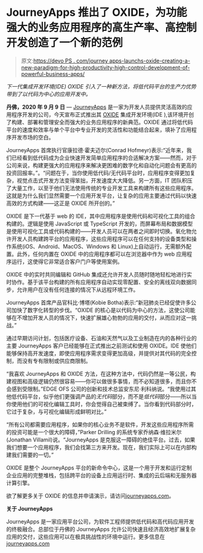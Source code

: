 # JourneyApps 推出了 OXIDE，为功能强大的业务应用程序的高生产率、高控制开发创造了一个新的范例

> 原文:[https://devo PS . com/journey apps-launchs-oxide-creating-a-new-paradigm-for-high-productivity-high-control-development-of-powerful-business-apps/](https://devops.com/journeyapps-launches-oxide-creating-a-new-paradigm-for-high-productivity-high-control-development-of-powerful-business-apps/)

*下一代集成开发环境(IDE) OXIDE 引入了一种新方法，将低代码平台的生产力优势带到了以代码为中心的应用开发中。*

**丹佛，2020 年 9 月 9 日** — [JourneyApps](https://journeyapps.com/) 是一家为开发人员提供灵活高效的应用程序开发的公司，今天宣布正式推出其 [OXIDE](https://journeyapps.com/platform/oxide/) 集成开发环境(IDE ),该环境开创了构建、部署和管理安全而强大的业务应用程序的新典范。OXIDE 通过将低代码平台的速度和效率与单个平台中专业开发的灵活性和功能结合起来，填补了应用程序开发市场的空白。

JourneyApps 首席执行官康拉德·霍夫迈尔(Conrad Hofmeyr)表示:“近年来，我们已经看到低代码成为企业快速开发简单应用程序的合适解决方案——然而，对于公司来说，构建更强大的应用程序来解决更困难的数字化和自动化问题会有更高的投资回报率。”。“问题在于，当你使用低代码/无代码平台时，应用程序变得更加复杂，视觉点击式开发方法变得笨拙，开发速度大大降低。另一方面，IT 团队积压了大量工作，以至于他们无法使用传统的专业开发工具来构建所有这些应用程序。这就是为什么我们显然需要一个应用开发平台，让复杂的应用主要通过代码以快速高效的方式构建——这正是 OXIDE 所开创的。”

OXIDE 是下一代基于 web 的 IDE，其中应用程序是使用代码和可视化工具的组合构建的。逻辑是使用 JavaScript 或 TypeScript 开发的，而屏幕布局和数据模型是使用可视化工具或代码构建的——开发人员可以在两者之间即时切换。氧化物允许开发人员构建跨平台的应用程序，这些应用程序可以在任何支持的设备类型和操作系统(iOS、Android、MacOS、Windows 和 Linux)上自动运行，无需额外配置。此外，任何内置在 OXIDE 中的应用程序都可以在浏览器中作为 web 应用程序运行，这使得它非常适合客户门户等使用案例。

OXIDE 中的实时共同编辑和 GitHub 集成还允许开发人员随时随地轻松地进行实时协作。基于该平台构建的所有应用程序自动实现零配置、安全的离线双向数据同步，允许用户在没有任何连接的情况下从远程环境工作。

JourneyApps 首席产品官科比·博塔(Kobie Botha)表示:“新冠肺炎已经促使许多公司加快了数字化转型的步伐。“OXIDE 的核心是以代码为中心的方法，这使公司能够在不增加开发人员的情况下，快速扩展雄心勃勃的应用的交付，从而应对这一挑战。”

通过早期访问计划，包括医疗设备、石油和天然气以及工业制造在内的各种行业的主要 JourneyApps 客户已经能够在正式推出之前测试和使用 OXIDE。IDE 使他们能够保持高开发速度，即使应用程序需求变得更加高级，并提供对其代码的完全控制，而没有专有限制或供应商限制。

“我喜欢 JourneyApps 和 OXIDE 方法，在这种方法中，代码仍然是一等公民，构建视图和高级逻辑仍然很容易——你可以做很多事情，而不必知道很多，而且你不会感到受限制。”EDGE OFS 公司的创新和技术总监安东尼·利科纳说。“我使用过其他低代码平台，似乎他们更强调产品的*无代码*部分，而不是*低代码*部分——所以当你使用他们的可视化编辑工具时，你会觉得自己被束缚了。当你看到代码部分时，它过于复杂，与可视化编辑形成鲜明对比。”

“所有公司都需要应用程序，如果你的核心业务不是软件，开发这些应用程序所需的投资可能是一个很大的障碍，”Parker Drilling 的系统专家乔纳森·维拉米尔(Jonathan Villamil)说。“JourneyApps 是克服这一障碍的绝佳平台。过去，如果我们想要一个应用程序，我们会找第三方来开发。现在，我们实际上可以在内部构建我们需要的一切。”

OXIDE 是整个 JourneyApps 平台的新命令中心，这是一个用于开发和运行定制企业应用的完整堆栈，包括跨平台的设备上应用运行时、集成的云后端和无服务器计算引擎。

欲了解更多关于 OXIDE 的信息并申请演示，请访问[journeyapps.com](https://journeyapps.com/)。

**关于 JourneyApps**

JourneyApps 是一家应用平台公司，为软件工程师提供低代码和高代码应用开发的终极融合。总部位于丹佛的 JourneyApps 允许公司快速且经济高效地扩展复杂应用的交付，这些应用可以在极具挑战性的环境中运行。更多信息在[journeyapps.com](https://journeyapps.com/)